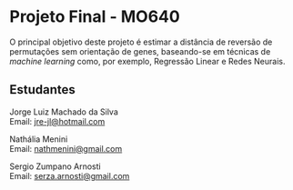# Projeto Final - MO640

O principal objetivo deste projeto é estimar a distância de reversão de permutações sem orientação de genes, baseando-se em técnicas de _machine learning_ como, por exemplo, Regressão Linear e Redes Neurais.

## Estudantes
Jorge Luiz Machado da Silva  
Email: jre-jl@hotmail.com

Nathália Menini  
Email: nathmenini@gmail.com

Sergio Zumpano Arnosti  
Email: serza.arnosti@gmail.com
